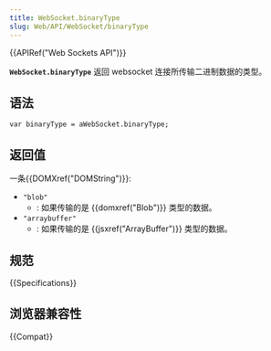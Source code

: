 ```yaml
---
title: WebSocket.binaryType
slug: Web/API/WebSocket/binaryType
---
```


{{APIRef("Web Sockets API")}}

**`WebSocket.binaryType`** 返回 websocket 连接所传输二进制数据的类型。

## 语法

```plain
var binaryType = aWebSocket.binaryType;
```

## 返回值

一条{{DOMXref("DOMString")}}:

- `"blob"`
  - : 如果传输的是 {{domxref("Blob")}} 类型的数据。
- `"arraybuffer"`
  - : 如果传输的是 {{jsxref("ArrayBuffer")}} 类型的数据。

## 规范

{{Specifications}}

## 浏览器兼容性

{{Compat}}
